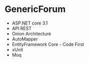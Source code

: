 # GenericForum

<ul>
  <li> ASP.NET core 3.1 </li>
  <li> API REST </li>
  <li> Onion Architecture </li>
  <li> AutoMapper </li>
  <li> EntityFramework Core - Code First </li>
  <li> xUnit</li>
  <li> Moq </li>
  
   

   
   
   
   

  
   
 </ul>
